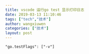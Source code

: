 ```yaml
---
title: vscode 运行go test 显示打印日志
date: 2019-03-13 11:10:46
tags: ["tech","技术"]
author: wangxiuwen
categories: ["技术"]
layout: post
---
```


```
"go.testFlags": ["-v"]
```